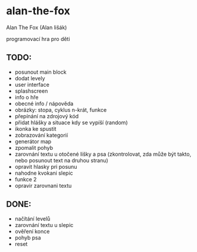 # alan-the-fox
Alan The Fox (Alan lišák)

programovací hra pro děti

TODO:
-----

- posunout main block
- dodat levely
- user interface
- splashscreen
- info o hře
- obecné info / nápověda
- obrázky: stopa, cyklus n-krát, funkce
- přepínání na zdrojový kód
- přidat hlášky a situace kdy se vypíší (random)
- ikonka ke spustit
- zobrazování kategorií
- generátor map
- zpomalit pohyb
- zarovnání textu u otočené lišky a psa (zkontrolovat, zda může být takto, nebo posunout text na druhou stranu)
- opravit hlasky pri posunu
- nahodne kvokani slepic
- funkce 2
- opravir zarovnani textu

DONE:
-----
- načítání levelů
- zarovnání textu u slepic
- ověření konce
- pohyb psa
- reset
